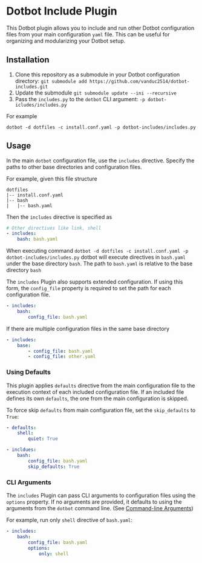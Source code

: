 # Dotbot Include Plugin

This Dotbot plugin allows you to include and run other Dotbot configuration files from your main configuration `yaml` file. This can be useful for organizing and modularizing your Dotbot setup.

## Installation

1. Clone this repository as a submodule in your Dotbot configuration directory: `git submodule add https://github.com/vanduc2514/dotbot-includes.git`
2. Update the submodule `git submodule update --ini --recursive`
3. Pass the `includes.py` to the `dotbot` CLI argument: `-p dotbot-icludes/includes.py`

For example

```shell
dotbot -d dotfiles -c install.conf.yaml -p dotbot-includes/includes.py
```

## Usage

In the main `dotbot` configuration file, use the `includes` directive. Specify the paths to other base directories and configuration files.

For example, given this file structure

```text
dotfiles
|-- install.conf.yaml
|-- bash
|   |-- bash.yaml
```

Then the `includes` directive is specified as

```yaml
# Other directives like link, shell
- includes:
    bash: bash.yaml
```

When executing command `dotbot -d dotfiles -c install.conf.yaml -p dotbot-includes/includes.py` dotbot will execute directives in `bash.yaml` under the base directory `bash`. The path to `bash.yaml` is relative to the base directory `bash`

The `includes` Plugin also supports extended configuration. If using this form, the `config_file` property is required to set the path for each configuration file.

```yaml
- includes:
    bash:
        config_file: bash.yaml
```

If there are multiple configuration files in the same base directory

```yaml
- includes:
    base:
        - config_file: bash.yaml
        - config_file: other.yaml
```

### Using Defaults

This plugin applies `defaults` directive from the main configuration file to the execution context of each included configuration file. If an included file defines its own `defaults`, the one from the main configuration is skipped.

To force skip `defaults` from main configuration file, set the `skip_defaults` to `True`:

```yaml
- defaults:
    shell:
        quiet: True

- incldues:
    bash:
        config_file: bash.yaml
        skip_defaults: True
```

### CLI Arguments

The `includes` Plugin can pass CLI arguments to configuration files using the `options` property. If no arguments are provided, it defaults to using the arguments from the `dotbot` command line. (See [Command-line Arguments](https://github.com/anishathalye/dotbot/tree/v1.20.1?tab=readme-ov-file#command-line-arguments))

For example, run only `shell` directive of `bash.yaml`:

```yaml
- includes:
    bash:
        config_file: bash.yaml
        options:
            only: shell
```
